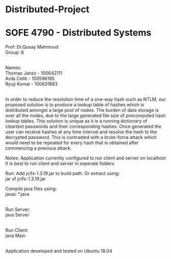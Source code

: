 # Distributed-Project
# SOFE 4790 - Distributed Systems

Prof: Dr.Qusay Mahmoud <br>
Group: 8 <br><br>

Names:<br>
Thomas Jansz - 100642111<br>
Arda Celik - 100596185<br>
Ryuji Komai - 100631883<br><br>

In order to reduce the resolution time of a one-way hash such as NTLM, our proposed solution is to produce a lookup table of hashes which is distributed amongst a large pool of nodes. The burden of data storage is over all the nodes, due to the large generated file size of precomputed hash lookup tables. This solution is unique as it is a running dictionary of cleartext passwords and their corresponding hashes. Once generated the user can receive hashes at any time interval and resolve the hash to the decrypted password. This is contrasted with a brute-force attack which would need to be repeated for every hash that is obtained after commencing a previous attack.

Notes: Application currently configured to run client and server on localhost
      It is best to run client and server in seperate folders

Run:
Add jcifs-1.3.19.jar to build path. Or extract using: <br>
jar xf jcifs-1.3.19.jar

Compile java files using: <br>
javac *.java <br><br>

Run Server: <br>
java Server <br> <br>

Run Client: <br>
java Main <br><br>

Application developed and tested on Ubuntu 18.04
